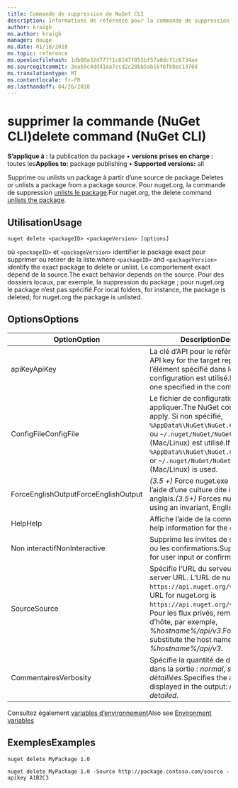 ```yaml
---
title: Commande de suppression de NuGet CLI
description: Informations de référence pour la commande de suppression de nuget.exe
author: kraigb
ms.author: kraigb
manager: douge
ms.date: 01/18/2018
ms.topic: reference
ms.openlocfilehash: 1db00a32d777f1c0247f855bf57a0dcf1c6734ae
ms.sourcegitcommit: 3eab9c4dd41ea7ccd2c28bb5ab16f6fbbec13708
ms.translationtype: MT
ms.contentlocale: fr-FR
ms.lasthandoff: 04/26/2018
---
```

# <a name="delete-command-nuget-cli"></a><span data-ttu-id="f46e5-103">supprimer la commande (NuGet CLI)</span><span class="sxs-lookup"><span data-stu-id="f46e5-103">delete command (NuGet CLI)</span></span>

<span data-ttu-id="f46e5-104">**S’applique à :** la publication du package &bullet; **versions prises en charge :** toutes les</span><span class="sxs-lookup"><span data-stu-id="f46e5-104">**Applies to:** package publishing &bullet; **Supported versions:** all</span></span>

<span data-ttu-id="f46e5-105">Supprime ou unlists un package à partir d’une source de package.</span><span class="sxs-lookup"><span data-stu-id="f46e5-105">Deletes or unlists a package from a package source.</span></span> <span data-ttu-id="f46e5-106">Pour nuget.org, la commande de suppression [unlists le package](../policies/deleting-packages.md).</span><span class="sxs-lookup"><span data-stu-id="f46e5-106">For nuget.org, the delete command [unlists the package](../policies/deleting-packages.md).</span></span>

## <a name="usage"></a><span data-ttu-id="f46e5-107">Utilisation</span><span class="sxs-lookup"><span data-stu-id="f46e5-107">Usage</span></span>

```cli
nuget delete <packageID> <packageVersion> [options]
```

<span data-ttu-id="f46e5-108">où `<packageID>` et `<packageVersion>` identifier le package exact pour supprimer ou retirer de la liste.</span><span class="sxs-lookup"><span data-stu-id="f46e5-108">where `<packageID>` and `<packageVersion>` identify the exact package to delete or unlist.</span></span> <span data-ttu-id="f46e5-109">Le comportement exact dépend de la source.</span><span class="sxs-lookup"><span data-stu-id="f46e5-109">The exact behavior depends on the source.</span></span> <span data-ttu-id="f46e5-110">Pour des dossiers locaux, par exemple, la suppression du package ; pour nuget.org le package n’est pas spécifié.</span><span class="sxs-lookup"><span data-stu-id="f46e5-110">For local folders, for instance, the package is deleted; for nuget.org the package is unlisted.</span></span>

## <a name="options"></a><span data-ttu-id="f46e5-111">Options</span><span class="sxs-lookup"><span data-stu-id="f46e5-111">Options</span></span>

| <span data-ttu-id="f46e5-112">Option</span><span class="sxs-lookup"><span data-stu-id="f46e5-112">Option</span></span> | <span data-ttu-id="f46e5-113">Description</span><span class="sxs-lookup"><span data-stu-id="f46e5-113">Description</span></span> |
| --- | --- |
| <span data-ttu-id="f46e5-114">apiKey</span><span class="sxs-lookup"><span data-stu-id="f46e5-114">ApiKey</span></span> | <span data-ttu-id="f46e5-115">La clé d’API pour le référentiel cible.</span><span class="sxs-lookup"><span data-stu-id="f46e5-115">The API key for the target repository.</span></span> <span data-ttu-id="f46e5-116">Sinon, l’élément spécifié dans le fichier de configuration est utilisé.</span><span class="sxs-lookup"><span data-stu-id="f46e5-116">If not present, the one specified in the config file is used.</span></span> |
| <span data-ttu-id="f46e5-117">ConfigFile</span><span class="sxs-lookup"><span data-stu-id="f46e5-117">ConfigFile</span></span> | <span data-ttu-id="f46e5-118">Le fichier de configuration NuGet à appliquer.</span><span class="sxs-lookup"><span data-stu-id="f46e5-118">The NuGet configuration file to apply.</span></span> <span data-ttu-id="f46e5-119">Si non spécifié, `%AppData%\NuGet\NuGet.Config` (Windows) ou `~/.nuget/NuGet/NuGet.Config` (Mac/Linux) est utilisé.</span><span class="sxs-lookup"><span data-stu-id="f46e5-119">If not specified, `%AppData%\NuGet\NuGet.Config` (Windows) or `~/.nuget/NuGet/NuGet.Config` (Mac/Linux) is used.</span></span>|
| <span data-ttu-id="f46e5-120">ForceEnglishOutput</span><span class="sxs-lookup"><span data-stu-id="f46e5-120">ForceEnglishOutput</span></span> | <span data-ttu-id="f46e5-121">*(3.5 +)*  Force nuget.exe pour exécuter à l’aide d’une culture dite indifférente, en anglais.</span><span class="sxs-lookup"><span data-stu-id="f46e5-121">*(3.5+)* Forces nuget.exe to run using an invariant, English-based culture.</span></span> |
| <span data-ttu-id="f46e5-122">Help</span><span class="sxs-lookup"><span data-stu-id="f46e5-122">Help</span></span> | <span data-ttu-id="f46e5-123">Affiche l’aide de la commande.</span><span class="sxs-lookup"><span data-stu-id="f46e5-123">Displays help information for the command.</span></span> |
| <span data-ttu-id="f46e5-124">Non interactif</span><span class="sxs-lookup"><span data-stu-id="f46e5-124">NonInteractive</span></span> | <span data-ttu-id="f46e5-125">Supprime les invites de saisie utilisateur ou les confirmations.</span><span class="sxs-lookup"><span data-stu-id="f46e5-125">Suppresses prompts for user input or confirmations.</span></span> |
| <span data-ttu-id="f46e5-126">Source</span><span class="sxs-lookup"><span data-stu-id="f46e5-126">Source</span></span> | <span data-ttu-id="f46e5-127">Spécifie l’URL du serveur.</span><span class="sxs-lookup"><span data-stu-id="f46e5-127">Specifies the server URL.</span></span> <span data-ttu-id="f46e5-128">L’URL de nuget.org est `https://api.nuget.org/v3/index.json`.</span><span class="sxs-lookup"><span data-stu-id="f46e5-128">The URL for nuget.org is `https://api.nuget.org/v3/index.json`.</span></span> <span data-ttu-id="f46e5-129">Pour les flux privés, remplacez le nom d’hôte, par exemple, *%hostname%/api/v3*.</span><span class="sxs-lookup"><span data-stu-id="f46e5-129">For private feeds, substitute the host name, for example, *%hostname%/api/v3*.</span></span> |
| <span data-ttu-id="f46e5-130">Commentaires</span><span class="sxs-lookup"><span data-stu-id="f46e5-130">Verbosity</span></span> | <span data-ttu-id="f46e5-131">Spécifie la quantité de détails affichés dans la sortie : *normal*, *silencieux*, *détaillées*.</span><span class="sxs-lookup"><span data-stu-id="f46e5-131">Specifies the amount of detail displayed in the output: *normal*, *quiet*, *detailed*.</span></span> |

<span data-ttu-id="f46e5-132">Consultez également [variables d’environnement](cli-ref-environment-variables.md)</span><span class="sxs-lookup"><span data-stu-id="f46e5-132">Also see [Environment variables](cli-ref-environment-variables.md)</span></span>

## <a name="examples"></a><span data-ttu-id="f46e5-133">Exemples</span><span class="sxs-lookup"><span data-stu-id="f46e5-133">Examples</span></span>

```cli
nuget delete MyPackage 1.0

nuget delete MyPackage 1.0 -Source http://package.contoso.com/source -apikey A1B2C3
```
